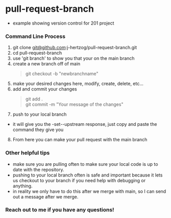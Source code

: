 # pull-request-branch
- example showing version control for 201 project

### Command Line Process
1. git clone git@github.com:j-hertzog/pull-request-branch.git
2. cd pull-request-branch
3. use 'git branch' to show you that your on the main branch
4. create a new branch off of main
   > git checkout -b "newbranchname" 
5. make your desired changes here, modify, create, delete, etc...
6. add and commit your changes
   > git add .  
   > git commit -m "Your message of the changes" 
7. push to your local branch
  - it will give you the -set--upstream response, just copy and paste the command they give you
8. From here you can make your pull request with the main branch

### Other helpful tips
- make sure you are pulling often to make sure your local code is up to date with the repository.
- pushing to your local branch often is safe and important because it lets us checkout to your branch if you need help with debugging or anything. 
- in reality we only have to do this after we merge with main, so I can send out a message after we merge. 

### Reach out to me if you have any questions! 
